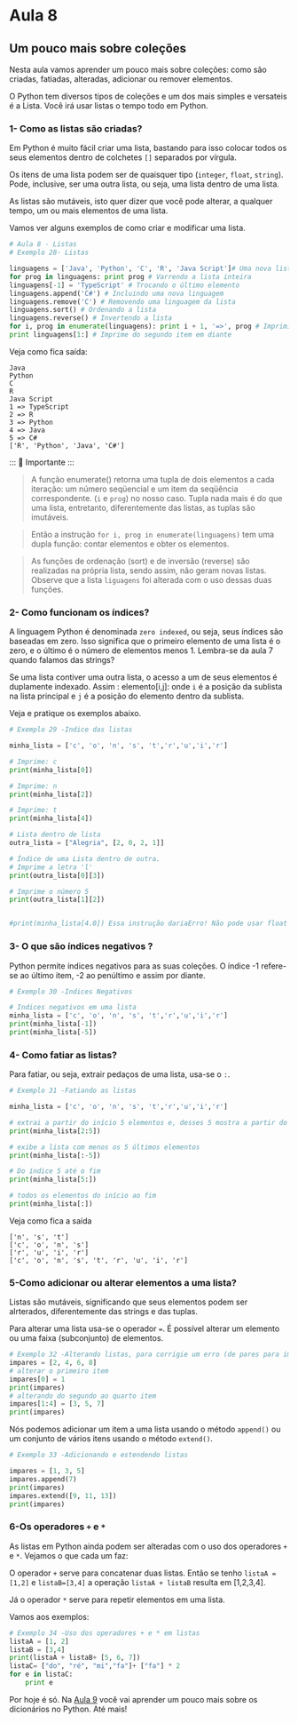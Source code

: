 # Aula 8

## Um pouco mais sobre coleções

Nesta aula vamos aprender um pouco mais sobre coleções: como são criadas, fatiadas, alteradas, adicionar ou remover elementos.

O Python tem diversos tipos de coleções e um dos mais simples e versateis é a Lista. Você irá usar listas o tempo todo em Python.

### 1- Como as listas são criadas?

Em Python é muito fácil criar uma lista, bastando para isso colocar todos os seus elementos dentro de colchetes `[]` separados por vírgula.

Os itens de uma lista podem ser de quaisquer tipo (`integer`, `float`, `string`). Pode, inclusive, ser uma outra lista, ou seja, uma lista dentro de uma lista.

As listas são mutáveis, isto quer dizer que você pode alterar, a qualquer tempo, um ou mais elementos de uma lista.

Vamos ver alguns exemplos de como criar e modificar uma lista.

```python
# Aula 8 - Listas
# Exemplo 28- Listas

linguagens = ['Java', 'Python', 'C', 'R', 'Java Script']# Uma nova lista: Linguagens de programação
for prog in linguagens: print prog # Varrendo a lista inteira
linguagens[-1] = 'TypeScript' # Trocando o último elemento
linguagens.append('C#') # Incluindo uma nova linguagem
linguagens.remove('C') # Removendo uma linguagem da lista
linguagens.sort() # Ordenando a lista
linguagens.reverse() # Invertendo a lista
for i, prog in enumerate(linguagens): print i + 1, '=>', prog # Imprimindo com numeração
print linguagens[1:] # Imprime do segundo item em diante
```
Veja como fica saída:
```
Java
Python
C
R
Java Script
1 => TypeScript
2 => R
3 => Python
4 => Java
5 => C#
['R', 'Python', 'Java', 'C#']
```

::: :pushpin: Importante :::

> A função enumerate() retorna uma tupla de dois elementos a cada iteração: um número
seqüencial e um item da seqüência correspondente. (`i` e `prog`) no nosso caso. Tupla nada mais é do que uma lista, entretanto, diferentemente das listas, as tuplas são imutáveis. 

> Então a instrução `for i, prog in enumerate(linguagens)` tem uma dupla função: contar elementos e obter os elementos.

> As funções de ordenação (sort) e de inversão (reverse) são realizadas na própria lista, sendo assim, não geram novas listas. Observe que a lista `liguagens` foi alterada com o uso dessas duas funções.

### 2- Como funcionam os índices?

A linguagem Python é denominada `zero indexed`, ou seja, seus índices são baseadas em zero. Isso significa que o primeiro elemento de uma lista é o zero, e o último é o número de elementos menos 1. Lembra-se da aula 7 quando falamos das strings?

Se uma lista contiver uma outra lista, o acesso a um de seus elementos é duplamente indexado.
Assim : elemento[i,j]: onde `i` é a posição da sublista na lista principal e `j` é a posição do elemento dentro da sublista.

Veja e pratique os exemplos abaixo.

```python
# Exemplo 29 -Indice das listas

minha_lista = ['c', 'o', 'n', 's', 't','r','u','i','r']

# Imprime: c
print(minha_lista[0])

# Imprime: n
print(minha_lista[2])

# Imprime: t
print(minha_lista[4])

# Lista dentro de lista
outra_lista = ["Alegria", [2, 0, 2, 1]]

# Índice de uma Lista dentro de outra.
# Imprime a letra 'l'
print(outra_lista[0][3])

# Imprime o número 5
print(outra_lista[1][2])


#print(minha_lista[4.0]) Essa instrução dariaErro! Não pode usar float como índice, apenas inteiros


```

### 3- O que são índices negativos ?

Python permite índices negativos para as suas coleções. O índice -1 refere-se ao último item, -2 ao penúltimo e assim por diante.

```python
# Exemplo 30 -Indices Negativos

# Indices negativos em uma lista
minha_lista = ['c', 'o', 'n', 's', 't','r','u','i','r']
print(minha_lista[-1])
print(minha_lista[-5])
```

### 4- Como fatiar as listas?
Para fatiar, ou seja, extrair pedaços de uma lista, usa-se o `:`.

```python
# Exemplo 31 -Fatiando as listas

minha_lista = ['c', 'o', 'n', 's', 't','r','u','i','r']

# extrai a partir do início 5 elementos e, desses 5 mostra a partir do índice '2' (lembre-se o primeiro é zero)
print(minha_lista[2:5])

# exibe a lista com menos os 5 últimos elementos
print(minha_lista[:-5])

# Do índice 5 até o fim
print(minha_lista[5:])

# todos os elementos do início ao fim
print(minha_lista[:])
```
Veja como fica a saída

```
['n', 's', 't']
['c', 'o', 'n', 's']
['r', 'u', 'i', 'r']
['c', 'o', 'n', 's', 't', 'r', 'u', 'i', 'r']

```


### 5-Como adicionar ou alterar elementos a uma lista?

Listas são mutáveis, significando que seus elementos podem ser alrterados, diferentemente das strings e das tuplas.

Para alterar uma lista usa-se o operador `=`. É possível alterar um elemento ou uma faixa (subconjunto) de elementos.

```python
# Exemplo 32 -Alterando listas, para corrigie um erro (de pares para impares)
impares = [2, 4, 6, 8]
# alterar o primeiro item    
impares[0] = 1            
print(impares)
# alterando do segundo ao quarto item
impares[1:4] = [3, 5, 7]  
print(impares)                   
```

Nós podemos adicionar um item a uma lista usando o método `append()` ou um conjunto de vários itens usando o método `extend()`.

```python
# Exemplo 33 -Adicionando e estendendo listas 

impares = [1, 3, 5]
impares.append(7)
print(impares)
impares.extend([9, 11, 13])
print(impares)

```
### 6-Os operadores `+` e `*`

As listas em Python ainda podem ser alteradas com o uso dos operadores `+` e `*`. Vejamos o que cada um faz:

O operador `+` serve para concatenar duas listas. Então se tenho `listaA = [1,2]` e `listaB=[3,4]` a operação `listaA + listaB` resulta em [1,2,3,4].

Já o operador `*` serve para repetir elementos em uma lista.

Vamos aos exemplos:

```python
# Exemplo 34 -Uso dos operadores + e * em listas 
listaA = [1, 2]
listaB = [3,4]
print(listaA + listaB+ [5, 6, 7])
listaC= ["do", "ré", "mi","fa"]+ ["fa"] * 2
for e in listaC:
    print e

```

Por hoje é só. Na [Aula 9](Aula9.md) você vai aprender um pouco mais sobre os dicionários no Python. Até mais!


